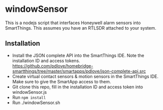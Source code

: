 # windowSensor

This is a nodejs script that interfaces Honeywell alarm sensors into SmartThings.  This assumes you have an RTLSDR attached to your system.

## Installation

- Install the JSON complete API into the SmartThings IDE.  Note the installation ID and access tokens.
https://github.com/pdlove/homebridge-smartthings/tree/master/smartapps/pdlove/json-complete-api.src
- Create virtual contact sensors & motion sensors in the SmartThings IDE. Make sure to give the SmartApp access to them.
- Git clone this repo, fill in the installation ID and access token into windowSensor.js
- Run `npm install`
- Run ./windowSensor.sh



